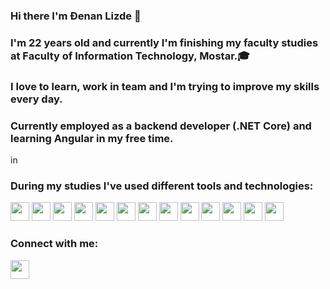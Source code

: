 ### Hi there I'm Đenan Lizde 👋

### I'm 22 years old and currently I'm finishing my faculty studies at Faculty of Information Technology, Mostar.🎓
### I love to learn, work in team and I'm trying to improve my skills every day.

### Currently employed as a backend developer (.NET Core) and learning Angular in my free time.
in
### During my studies I've used different tools and technologies:

<p>
  <a><img src="https://iconape.com/wp-content/files/sh/51404/svg/c--4.svg" height="30px" width:"30px"/></a>
  <a><img src="https://upload.wikimedia.org/wikipedia/commons/thumb/e/ee/.NET_Core_Logo.svg/768px-.NET_Core_Logo.svg.png" height="30px" width:"30px"/></a>  
  <a><img src="https://cdn.iconscout.com/icon/free/png-512/xamarin-282427.png" height="30px" width:"30px"/></a>  
  <a><img src="https://user-images.githubusercontent.com/42747200/46140125-da084900-c26d-11e8-8ea7-c45ae6306309.png" height="30px" width:"30px"/></a>  
  <a><img src="https://cdn.iconscout.com/icon/free/png-256/html5-10-569380.png" height="30px" width:"30px"/></a>
  <a><img src="https://www.kindpng.com/picc/m/464-4640184_css3-png-download-css-icon-transparent-png.png" height="30px" width:"30px"/></a>
  <a><img src="https://cdn.icon-icons.com/icons2/2108/PNG/512/javascript_icon_130900.png" height="30px" width:"30px"/></a>
  <a><img src="https://upload.wikimedia.org/wikipedia/commons/thumb/4/47/React.svg/1200px-React.svg.png" height="30px" width:"30px"/></a>
  <a><img src="https://img.icons8.com/color/452/microsoft-sql-server.png" height="30px" width:"30px"/></a>
  <a><img src="https://icon-library.com/images/postgres-icon/postgres-icon-7.jpg" height="30px" width:"30px"/></a>
  <a><img src="https://miro.medium.com/max/400/0*iA9H2aIpVfOIspdf.png" height="30px" width:"30px"/></a>
  <a><img src="https://upload.wikimedia.org/wikipedia/commons/thumb/3/3f/Git_icon.svg/1024px-Git_icon.svg.png" height="30px" width:"30px"/></a>
  <a><img src="https://www.docker.com/sites/default/files/d8/2019-07/Moby-logo.png" height="30px" width:"30px"/></a>
</p>

### Connect with me: 

<p>
  <a href="https://www.linkedin.com/in/djenan-lizde"><img src="https://icon-library.com/images/linkedin-icon-no-background/linkedin-icon-no-background-8.jpg" height="30px" width:"30px"/></a>
</p>
